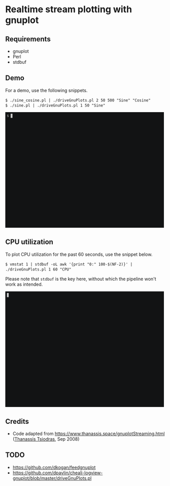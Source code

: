 # Realtime stream plotting with gnuplot

## Requirements
- gnuplot
- Perl
- stdbuf

## Demo
For a demo, use the following snippets.
```
$ ./sine_cosine.pl | ./driveGnuPlots.pl 2 50 500 "Sine" "Cosine"
$ ./sine.pl | ./driveGnuPlots.pl 1 50 "Sine"
```

<a href="https://asciinema.org/a/341114"><img src="assets/demo_sine.gif" width="500px"/></a>


## CPU utilization
To plot CPU utilization for the past 60 seconds, use the snippet below.
```
$ vmstat 1 | stdbuf -oL awk '{print "0:" 100-$(NF-2)}' | ./driveGnuPlots.pl 1 60 "CPU"
```

Please note that `stdbuf` is the key here, without which the pipeline won't work as intended.

<a href="https://asciinema.org/a/341132"><img src="assets/cpu_util_341132.gif" width="500px"/></a>

## Credits
- Code adapted from https://www.thanassis.space/gnuplotStreaming.html ([Thanassis Tsiodras](https://github.com/ttsiodras), Sep 2008)

## TODO
- https://github.com/dkogan/feedgnuplot
- https://github.com/dpavlin/cheali-logview-gnuplot/blob/master/driveGnuPlots.pl
